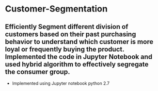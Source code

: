 # Customer-Segmentation

## Efficiently Segment different division of customers based on their past purchasing behavior to understand which customer is more loyal or frequently buying the product. Implemented the code in Jupyter Notebook and used hybrid algorithm to effectively segregate the consumer group.

- Implemented using Jupyter notebook python 2.7
